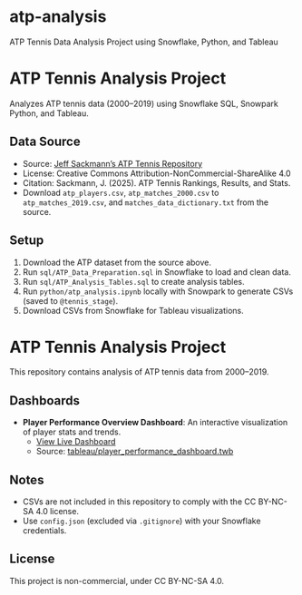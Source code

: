 # atp-analysis
ATP Tennis Data Analysis Project using Snowflake, Python, and Tableau

# ATP Tennis Analysis Project

Analyzes ATP tennis data (2000–2019) using Snowflake SQL, Snowpark Python, and Tableau.

## Data Source
- Source: [Jeff Sackmann’s ATP Tennis Repository](https://github.com/JeffSackmann/tennis_atp)
- License: Creative Commons Attribution-NonCommercial-ShareAlike 4.0
- Citation: Sackmann, J. (2025). ATP Tennis Rankings, Results, and Stats.
- Download `atp_players.csv`, `atp_matches_2000.csv` to `atp_matches_2019.csv`, and `matches_data_dictionary.txt` from the source.

## Setup
1. Download the ATP dataset from the source above.
2. Run `sql/ATP_Data_Preparation.sql` in Snowflake to load and clean data.
3. Run `sql/ATP_Analysis_Tables.sql` to create analysis tables.
4. Run `python/atp_analysis.ipynb` locally with Snowpark to generate CSVs (saved to `@tennis_stage`).
5. Download CSVs from Snowflake for Tableau visualizations.

# ATP Tennis Analysis Project

This repository contains analysis of ATP tennis data from 2000–2019.

## Dashboards
- **Player Performance Overview Dashboard**: An interactive visualization of player stats and trends.
  - [View Live Dashboard](https://public.tableau.com/shared/HM833SNFQ?:display_count=n&:origin=viz_share_link)
  - Source: [tableau/player_performance_dashboard.twb](tableau/player_performance_dashboard.twb)

## Notes
- CSVs are not included in this repository to comply with the CC BY-NC-SA 4.0 license.
- Use `config.json` (excluded via `.gitignore`) with your Snowflake credentials.

## License
This project is non-commercial, under CC BY-NC-SA 4.0.

